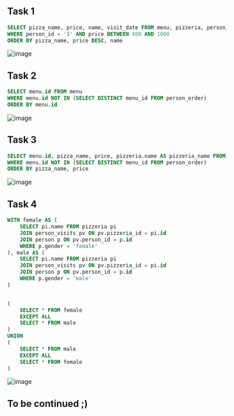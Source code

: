 ## Task 1

```sql
SELECT pizza_name, price, name, visit_date FROM menu, pizzeria, person_visits
WHERE person_id = '3' AND price BETWEEN 800 AND 1000
ORDER BY pizza_name, price DESC, name
```

![image](https://github.com/Custodi4n/SQL_Practice/assets/113520737/08ade57e-c547-4fb9-87be-7f6b101943dc)

## Task 2

```sql
SELECT menu.id FROM menu
WHERE menu.id NOT IN (SELECT DISTINCT menu_id FROM person_order)
ORDER BY menu.id
```

![image](https://github.com/Custodi4n/SQL_Practice/assets/113520737/a32c411c-4d5d-4920-9d7e-07c5699de39f)

## Task 3

```sql
SELECT menu.id, pizza_name, price, pizzeria.name AS pizzeria_name FROM menu, pizzeria
WHERE menu.id NOT IN (SELECT DISTINCT menu_id FROM person_order)
ORDER BY pizza_name, price
```

![image](https://github.com/Custodi4n/SQL_Practice/assets/113520737/3d34e374-e8f2-4c1a-a917-c66fa4828423)

## Task 4

```sql
WITH female AS (
	SELECT pi.name FROM pizzeria pi
	JOIN person_visits pv ON pv.pizzeria_id = pi.id
	JOIN person p ON pv.person_id = p.id
	WHERE p.gender = 'female'
), male AS (
	SELECT pi.name FROM pizzeria pi
	JOIN person_visits pv ON pv.pizzeria_id = pi.id
	JOIN person p ON pv.person_id = p.id
	WHERE p.gender = 'male'
)


(
	SELECT * FROM female
	EXCEPT ALL
	SELECT * FROM male
)
UNION
(
	SELECT * FROM male
	EXCEPT ALL
	SELECT * FROM female
)
```

![image](https://github.com/Custodi4n/SQL_Practice/assets/113520737/68375337-af8f-4482-ace2-3567d0682b84)

## To be continued ;)
